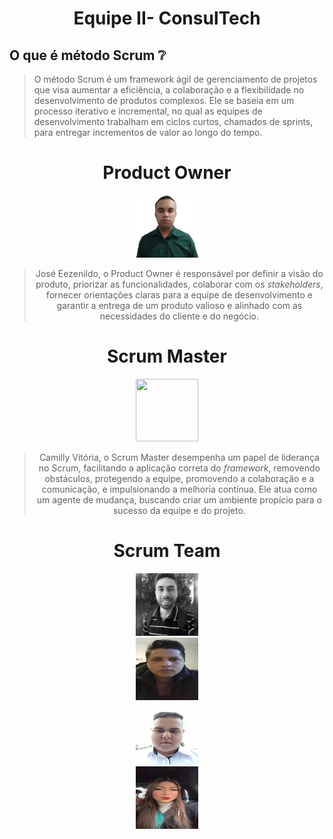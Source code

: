 <h1 align="center"> Equipe II- ConsulTech </h1>

## O que é método Scrum :grey_question:
> O método Scrum é um framework ágil de gerenciamento de projetos que visa aumentar a eficiência, a colaboração e a flexibilidade no desenvolvimento de produtos complexos. Ele se baseia em um processo iterativo e incremental, no qual as equipes de desenvolvimento trabalham em ciclos curtos, chamados de sprints, para entregar incrementos de valor ao longo do tempo.

<h1 align="center"> Product Owner </h3>
<div align="center">
  <img src="./josé ezenildo.jpeg" height="100" width="100"/>
  
  > José Eezenildo, 
  >o Product Owner é responsável por definir a visão do produto, priorizar as funcionalidades, colaborar com os *stakeholders*, fornecer orientações claras para a equipe de desenvolvimento e garantir a entrega de um produto valioso e alinhado com as necessidades do cliente e do negócio.
 
  <h1 align="center"> Scrum Master </h3>
<div align="center">
  <img src="./Camilly vitória.jpeg" height="100" width="100"/>
  
  > Camilly Vitória, 
  > o Scrum Master desempenha um papel de liderança no Scrum, facilitando a aplicação correta do *framework*, removendo obstáculos, protegendo a equipe, promovendo a colaboração e a comunicação, e impulsionando a melhoria contínua. Ele atua como um agente de mudança, buscando criar um ambiente propício para o sucesso da equipe e do projeto.
  
<h1 align="center"> Scrum Team </h3>
<div align="center">
  <img src="./daniel.jpeg" height="100" width="100"/>
  <div align="center">
  <img src="./douglas.jpeg" height="100" width="100"/>
     <div align="center">
  <img src="./Diego Melo.jfif" height="100" width="100"/>
         <div align="center">
  <img src="./maria.jpeg" height="100" width="100"/>
           
        
